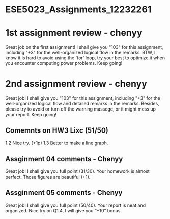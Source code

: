 # ESE5023_Assignments_12232261
# 1st assignment review - chenyy 
Great job on the first assignment! I shall give you "103" for this assignment, including "+3" for the well-organized logical flow in the remarks. BTW, I know it is hard to avoid using the 'for' loop, try your best to optimize it when you encounter computing power problems. Keep going!

# 2nd assignment review - chenyy 
Great job! I shall give you "103" for this assignment, including "+3" for the well-organized logical flow and detailed remarks in the remarks. Besides, please try to avoid or turn off the warning massege, or it might mess up your report. Keep going!

## Comemnts on HW3 Lixc (51/50)
1.2 Nice try. (+1p)
1.3 Better to make a line graph.

## Assginment 04 comments - Chenyy
Great job! I shall give you full point (31/30).
Your homework is almost perfect. Those figures are beautiful (+1).

## Assginment 05 comments - Chenyy
Great job! I shall give you full point (50/40).
Your report is neat and organized. Nice try on Q1.4, I will give you “+10” bonus.
